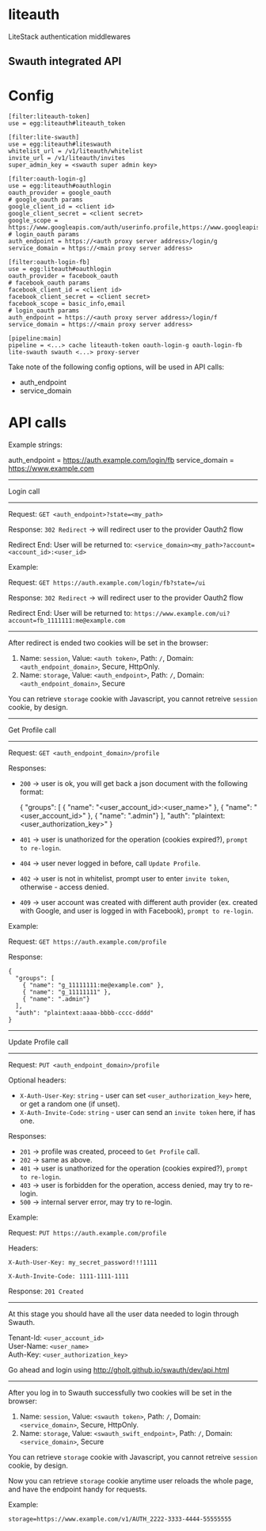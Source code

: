 liteauth
========

LiteStack authentication middlewares

## Swauth integrated API

# Config

	[filter:liteauth-token]
	use = egg:liteauth#liteauth_token
	
	[filter:lite-swauth]
	use = egg:liteauth#liteswauth
	whitelist_url = /v1/liteauth/whitelist
	invite_url = /v1/liteauth/invites
	super_admin_key = <swauth super admin key>
	
	[filter:oauth-login-g]
	use = egg:liteauth#oauthlogin
	oauth_provider = google_oauth
	# google_oauth params
	google_client_id = <client id>
	google_client_secret = <client secret>
	google_scope = https://www.googleapis.com/auth/userinfo.profile,https://www.googleapis.com/auth/userinfo.email
	# login_oauth params
	auth_endpoint = https://<auth proxy server address>/login/g
	service_domain = https://<main proxy server address>
	
	[filter:oauth-login-fb]
	use = egg:liteauth#oauthlogin
	oauth_provider = facebook_oauth
	# facebook_oauth params
	facebook_client_id = <client id>
	facebook_client_secret = <client secret>
	facebook_scope = basic_info,email
	# login_oauth params
	auth_endpoint = https://<auth proxy server address>/login/f
	service_domain = https://<main proxy server address>
	
	[pipeline:main]
	pipeline = <...> cache liteauth-token oauth-login-g oauth-login-fb lite-swauth swauth <...> proxy-server

Take note of the following config options, will be used in API calls:

 - auth_endpoint
 - service_domain

# API calls

Example strings:

auth_endpoint = https://auth.example.com/login/fb
service_domain = https://www.example.com

----

Login call

----

Request: `GET <auth_endpoint>?state=<my_path>`

Response: `302 Redirect` -> will redirect user to the provider Oauth2 flow

Redirect End: User will be returned to: `<service_domain><my_path>?account=<account_id>:<user_id>`

Example:

Request: `GET https://auth.example.com/login/fb?state=/ui`

Response: `302 Redirect` -> will redirect user to the provider Oauth2 flow

Redirect End: User will be returned to: `https://www.example.com/ui?account=fb_1111111:me@example.com`

----

After redirect is ended two cookies will be set in the browser:

1. Name: `session`, Value: `<auth token>`, Path: `/`, Domain: `<auth_endpoint_domain>`, Secure, HttpOnly.
2. Name: `storage`, Value: `<auth_endpoint>`, Path: `/`, Domain: `<auth_endpoint_domain>`, Secure

You can retrieve `storage` cookie with Javascript, you cannot retreive `session` cookie, by design.

----

Get Profile call

----

Request: `GET <auth_endpoint_domain>/profile`

Responses:

  - `200` -> user is ok, you will get back a json document with the following format:

	{
	  "groups": [
	    { "name": "<user_account_id>:<user_name>" },
             { "name": "<user_account_id>" },
             { "name": ".admin"}
           ],
           "auth": "plaintext:<user_authorization_key>"
	}

  - `401` -> user is unathorized for the operation (cookies expired?), `prompt to re-login`.
  - `404` -> user never logged in before, call `Update Profile`.
  - `402` -> user is not in whitelist, prompt user to enter `invite token`, otherwise - access denied.
  - `409` -> user account was created with different auth provider (ex. created with Google, and user is logged in with Facebook), `prompt to re-login`.

Example:

Request: `GET https://auth.example.com/profile`

Response: 

    {
      "groups": [
        { "name": "g_11111111:me@example.com" },
        { "name": "g_11111111" },
        { "name": ".admin"}
      ],
      "auth": "plaintext:aaaa-bbbb-cccc-dddd"
    }

----

Update Profile call

----

Request: `PUT <auth_endpoint_domain>/profile`

Optional headers:

  - `X-Auth-User-Key`: `string` - user can set `<user_authorization_key>` here, or get a random one (if unset).
  - `X-Auth-Invite-Code`: `string` - user can send an `invite token` here, if has one.

Responses:

  - `201` -> profile was created, proceed to `Get Profile` call.
  - `202` -> same as above.
  - `401` -> user is unathorized for the operation (cookies expired?), `prompt to re-login`.
  - `403` -> user is forbidden for the operation, access denied, may try to re-login.
  - `500` -> internal server error, may try to re-login.

Example:

Request: `PUT https://auth.example.com/profile`

Headers: 

`X-Auth-User-Key: my_secret_password!!!1111`

`X-Auth-Invite-Code: 1111-1111-1111`

Response: `201 Created`

----

At this stage you should have all the user data needed to login through Swauth.

Tenant-Id: `<user_account_id>`  
User-Name: `<user_name>`  
Auth-Key: `<user_authorization_key>`

Go ahead and login using http://gholt.github.io/swauth/dev/api.html

----

After you log in to Swauth successfully two cookies will be set in the browser:

1. Name: `session`, Value: `<swauth token>`, Path: `/`, Domain: `<service_domain>`, Secure, HttpOnly.
2. Name: `storage`, Value: `<swauth_swift_endpoint>`, Path: `/`, Domain: `<service_domain>`, Secure

You can retrieve `storage` cookie with Javascript, you cannot retreive `session` cookie, by design.

Now you can retrieve `storage` cookie anytime user reloads the whole page, and have the endpoint handy for requests.

Example:

`storage=https://www.example.com/v1/AUTH_2222-3333-4444-55555555`

